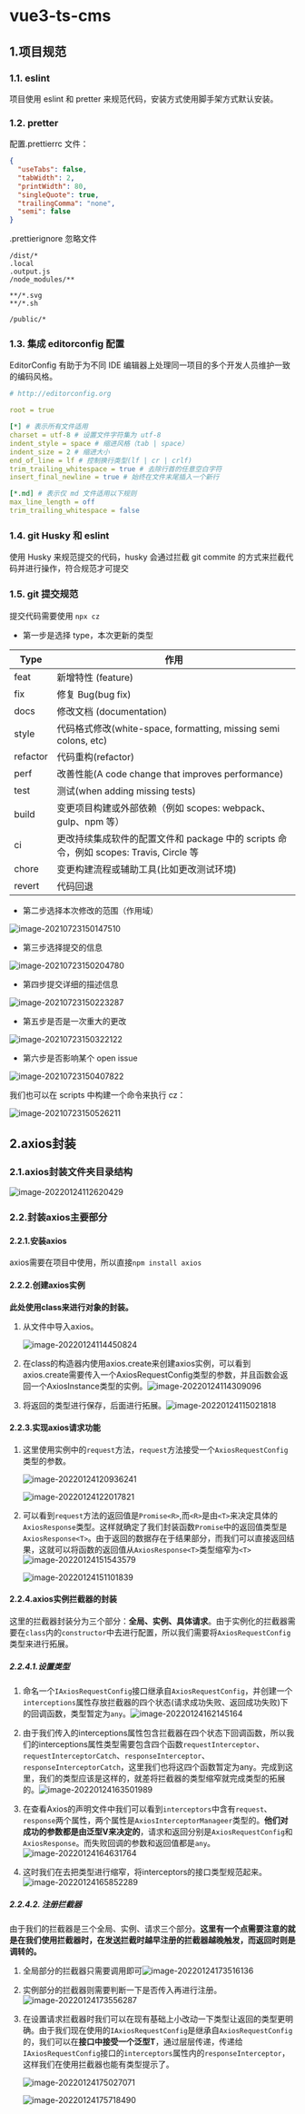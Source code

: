# vue3-ts-cms

## 1.项目规范

### 1.1. eslint

项目使用 eslint 和 pretter 来规范代码，安装方式使用脚手架方式默认安装。

### 1.2. pretter

配置.prettierrc 文件：

```json
{
  "useTabs": false,
  "tabWidth": 2,
  "printWidth": 80,
  "singleQuote": true,
  "trailingComma": "none",
  "semi": false
}
```

.prettierignore 忽略文件

```
/dist/*
.local
.output.js
/node_modules/**

**/*.svg
**/*.sh

/public/*
```

### 1.3. 集成 editorconfig 配置

EditorConfig 有助于为不同 IDE 编辑器上处理同一项目的多个开发人员维护一致的编码风格。

```yaml
# http://editorconfig.org

root = true

[*] # 表示所有文件适用
charset = utf-8 # 设置文件字符集为 utf-8
indent_style = space # 缩进风格（tab | space）
indent_size = 2 # 缩进大小
end_of_line = lf # 控制换行类型(lf | cr | crlf)
trim_trailing_whitespace = true # 去除行首的任意空白字符
insert_final_newline = true # 始终在文件末尾插入一个新行

[*.md] # 表示仅 md 文件适用以下规则
max_line_length = off
trim_trailing_whitespace = false
```

### 1.4. git Husky 和 eslint

使用 Husky 来规范提交的代码，husky 会通过拦截 git commite 的方式来拦截代码并进行操作，符合规范才可提交

### 1.5. git 提交规范

提交代码需要使用 `npx cz`

- 第一步是选择 type，本次更新的类型

| Type     | 作用                                                         |
| -------- | ------------------------------------------------------------ |
| feat     | 新增特性 (feature)                                           |
| fix      | 修复 Bug(bug fix)                                            |
| docs     | 修改文档 (documentation)                                     |
| style    | 代码格式修改(white-space, formatting, missing semi colons, etc) |
| refactor | 代码重构(refactor)                                           |
| perf     | 改善性能(A code change that improves performance)            |
| test     | 测试(when adding missing tests)                              |
| build    | 变更项目构建或外部依赖（例如 scopes: webpack、gulp、npm 等） |
| ci       | 更改持续集成软件的配置文件和 package 中的 scripts 命令，例如 scopes: Travis, Circle 等 |
| chore    | 变更构建流程或辅助工具(比如更改测试环境)                     |
| revert   | 代码回退                                                     |

- 第二步选择本次修改的范围（作用域）

![image-20210723150147510](https://fatjun-file.oss-accelerate.aliyuncs.com/uPic/008i3skNgy1gsqw8ca15oj30r600wmx4.jpg)

- 第三步选择提交的信息

![image-20210723150204780](https://fatjun-file.oss-accelerate.aliyuncs.com/uPic/008i3skNgy1gsqw8mq3zlj60ni01hmx402.jpg)

- 第四步提交详细的描述信息

![image-20210723150223287](https://fatjun-file.oss-accelerate.aliyuncs.com/uPic/008i3skNgy1gsqw8y05bjj30kt01fjrb.jpg)

- 第五步是否是一次重大的更改

![image-20210723150322122](https://fatjun-file.oss-accelerate.aliyuncs.com/uPic/008i3skNgy1gsqw9z5vbij30bm00q744.jpg)

- 第六步是否影响某个 open issue

![image-20210723150407822](https://fatjun-file.oss-accelerate.aliyuncs.com/uPic/008i3skNgy1gsqwar8xp1j30fq00ya9x.jpg)

我们也可以在 scripts 中构建一个命令来执行 cz：

![image-20210723150526211](https://fatjun-file.oss-accelerate.aliyuncs.com/uPic/008i3skNgy1gsqwc4gtkxj30e207174t.jpg)

## 2.axios封装

### 2.1.axios封装文件夹目录结构

![image-20220124112620429](https://fatjun-file.oss-accelerate.aliyuncs.com/uPic/image-20220124112620429.png)

### 2.2.封装axios主要部分

#### 2.2.1.安装axios

axios需要在项目中使用，所以直接`npm install axios`

#### 2.2.2.创建axios实例

**此处使用class来进行对象的封装。**

1. 从文件中导入axios。

   ![image-20220124114450824](https://fatjun-file.oss-accelerate.aliyuncs.com/uPic/image-20220124114450824.png)

2. 在class的构造器内使用axios.create来创建axios实例，可以看到axios.create需要传入一个AxiosRequestConfig类型的参数，并且函数会返回一个AxiosInstance类型的实例。![image-20220124114309096](https://fatjun-file.oss-accelerate.aliyuncs.com/uPic/image-20220124114309096.png)

3. 将返回的类型进行保存，后面进行拓展。![image-20220124115021818](https://fatjun-file.oss-accelerate.aliyuncs.com/uPic/image-20220124115021818.png)

#### 2.2.3.实现axios请求功能

1. 这里使用实例中的`request`方法，`request`方法接受一个`AxiosRequestConfig`类型的参数。

   ![image-20220124120936241](https://fatjun-file.oss-accelerate.aliyuncs.com/uPic/image-20220124120936241.png)

   ![image-20220124122017821](https://fatjun-file.oss-accelerate.aliyuncs.com/uPic/image-20220124122017821.png)

2. 可以看到`request`方法的返回值是`Promise<R>`,而`<R>`是由`<T>`来决定具体的`AxiosResponse`类型。这样就确定了我们封装函数`Promise`中的返回值类型是`AxiosResponse<T>`。由于返回的数据存在于结果部分，而我们可以直接返回结果，这就可以将函数的返回值从`AxiosResponse<T>`类型缩窄为`<T>`![image-20220124151543579](https://fatjun-file.oss-accelerate.aliyuncs.com/uPic/image-20220124151543579.png)

   ![image-20220124151101839](https://fatjun-file.oss-accelerate.aliyuncs.com/uPic/image-20220124151101839.png)

#### 2.2.4.axios实例拦截器的封装

这里的拦截器封装分为三个部分：**全局、实例、具体请求**。由于实例化的拦截器需要在`class`内的`constructor`中去进行配置，所以我们需要将`AxiosRequestConfig`类型来进行拓展。

##### 2.2.4.1.设置类型

1. 命名一个`IAxiosRequestConfig`接口继承自`AxiosRequestConfig`，并创建一个`interceptions`属性存放拦截器的四个状态(请求成功失败、返回成功失败)下的回调函数，类型暂定为`any`。![image-20220124162145164](https://fatjun-file.oss-accelerate.aliyuncs.com/uPic/image-20220124162145164.png)

2. 由于我们传入的interceptions属性包含拦截器在四个状态下回调函数，所以我们的interceptions属性类型需要包含四个函数`requestInterceptor`、`requestInterceptorCatch`、`responseInterceptor`、`responseInterceptorCatch`，这里我们也将这四个函数暂定为any。完成到这里，我们的类型应该是这样的，就差将拦截器的类型缩窄就完成类型的拓展的。![image-20220124163501989](https://fatjun-file.oss-accelerate.aliyuncs.com/uPic/image-20220124163501989.png)

3. 在查看Axios的声明文件中我们可以看到`interceptors`中含有`request`、`response`两个属性，两个属性是`AxiosInterceptorManageer`类型的。**他们对成功的参数都是由泛型V来决定的**，请求和返回分别是`AxiosRequestConfig`和`AxiosResponse`。而失败回调的参数和返回值都是`any`。![image-20220124164631764](https://fatjun-file.oss-accelerate.aliyuncs.com/uPic/image-20220124164631764.png)

4. 这时我们在去把类型进行缩窄，将interceptors的接口类型规范起来。![image-20220124165852289](https://fatjun-file.oss-accelerate.aliyuncs.com/uPic/image-20220124165852289.png)

   

##### 2.2.4.2. 注册拦截器

由于我们的拦截器是三个全局、实例、请求三个部分。**这里有一个点需要注意的就是在我们使用拦截器时，在发送拦截时越早注册的拦截器越晚触发，而返回时则是调转的。**

1. 全局部分的拦截器只需要调用即可![image-20220124173516136](https://fatjun-file.oss-accelerate.aliyuncs.com/uPic/image-20220124173516136.png)

2. 实例部分的拦截器则需要判断一下是否传入再进行注册。![image-20220124173556287](https://fatjun-file.oss-accelerate.aliyuncs.com/uPic/image-20220124173556287.png)

3. 在设置请求拦截器时我们可以在现有基础上小改动一下类型让返回的类型更明确。由于我们现在使用的`IAxiosRequestConfig`是继承自`AxiosRequestConfig`的，我们可以在**接口中接受一个泛型T**，通过层层传递，传递给`IAxiosRequestConfig`接口的`interceptors`属性内的`responseInterceptor`，这样我们在使用拦截器也能有类型提示了。

   ![image-20220124175027071](https://fatjun-file.oss-accelerate.aliyuncs.com/uPic/image-20220124175027071.png)

   

   ![image-20220124175718490](https://fatjun-file.oss-accelerate.aliyuncs.com/uPic/image-20220124175718490.png)










